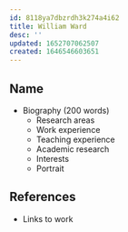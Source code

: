 ```yaml
---
id: 8118ya7dbzrdh3k274a4i62
title: William Ward
desc: ''
updated: 1652707062507
created: 1646546603651
---
```


## Name

- Biography (200 words)
  - Research areas
  - Work experience
  - Teaching experience
  - Academic research
  - Interests
  - Portrait

## References

- Links to work
